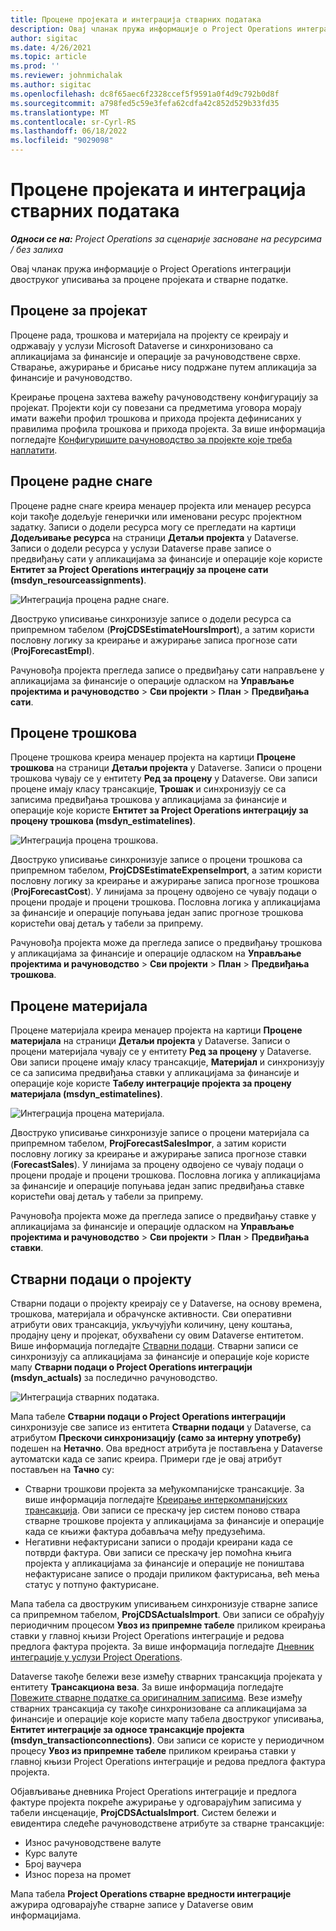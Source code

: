 ```yaml
---
title: Процене пројеката и интеграција стварних података
description: Овај чланак пружа информације о Project Operations интеграцији двоструког уписивања за процене пројеката и стварне податке.
author: sigitac
ms.date: 4/26/2021
ms.topic: article
ms.prod: ''
ms.reviewer: johnmichalak
ms.author: sigitac
ms.openlocfilehash: dc8f65aec6f2328ccef5f9591a0f4d9c792b0d8f
ms.sourcegitcommit: a798fed5c59e3fefa62cdfa42c852d529b33fd35
ms.translationtype: MT
ms.contentlocale: sr-Cyrl-RS
ms.lasthandoff: 06/18/2022
ms.locfileid: "9029098"
---
```

# <a name="project-estimates-and-actuals-integration"></a>Процене пројеката и интеграција стварних података

_**Односи се на:** Project Operations за сценарије засноване на ресурсима / без залиха_

Овај чланак пружа информације о Project Operations интеграцији двоструког уписивања за процене пројеката и стварне податке.

## <a name="project-estimates"></a>Процене за пројекат

Процене рада, трошкова и материјала на пројекту се креирају и одржавају у услузи Microsoft Dataverse и синхронизовано са апликацијама за финансије и операције за рачуноводствене сврхе. Стварање, ажурирање и брисање нису подржане путем апликација за финансије и рачуноводство.

Креирање процена захтева важећу рачуноводствену конфигурацију за пројекат. Пројекти који су повезани са предметима уговора морају имати важећи профил трошкова и прихода пројекта дефинисаних у правилима профила трошкова и прихода пројекта. За више информација погледајте [Конфигуришите рачуноводство за пројекте које треба наплатити](../project-accounting/configure-accounting-billable-projects.md#configure-project-cost-and-revenue-profile-rules).

## <a name="labor-estimates"></a>Процене радне снаге

Процене радне снаге креира менаџер пројекта или менаџер ресурса који такође додељује генерички или именовани ресурс пројектном задатку. Записи о додели ресурса могу се прегледати на картици **Додељивање ресурса** на страници **Детаљи пројекта** у Dataverse. Записи о додели ресурса у услузи Dataverse праве записе о предвиђању сати у апликацијама за финансије и операције које користе **Ентитет за Project Operations интеграцију за процене сати (msdyn\_resourceassignments)**.

   ![Интеграција процена радне снаге.](./Media/DW4LaborEstimates.png)

Двоструко уписивање синхронизује записе о додели ресурса са припремном табелом (**ProjCDSEstimateHoursImport**), а затим користи пословну логику за креирање и ажурирање записа прогнозе сати (**ProjForecastEmpl**).

Рачуновођа пројекта прегледа записе о предвиђању сати направљене у апликацијама за финансије о операције одласком на **Управљање пројектима и рачуноводство** > **Сви пројекти** > **План** > **Предвиђања сати**.

## <a name="expense-estimates"></a>Процене трошкова

Процене трошкова креира менаџер пројекта на картици **Процене трошкова** на страници **Детаљи пројекта** у Dataverse. Записи о процени трошкова чувају се у ентитету **Ред за процену** у Dataverse. Ови записи процене имају класу трансакције, **Трошак** и синхронизују се са записима предвиђања трошкова у апликацијама за финансије и операције које користе **Ентитет за Project Operations интеграцију за процену трошкова (msdyn\_estimatelines)**.

   ![Интеграција процена трошкова.](./Media/DW4ExpenseEstimates.png)

Двоструко уписивање синхронизује записе о процени трошкова са припремном табелом, **ProjCDSEstimateExpenseImport**, а затим користи пословну логику за креирање и ажурирање записа прогнозе трошкова (**ProjForecastCost**). У линијама за процену одвојено се чувају подаци о процени продаје и процени трошкова. Пословна логика у апликацијама за финансије и операције попуњава један запис прогнозе трошкова користећи овај детаљ у табели за припрему.

Рачуновођа пројекта може да прегледа записе о предвиђању трошкова у апликацијама за финансије и операције одласком на **Управљање пројектима и рачуноводство** > **Сви пројекти** > **План** > **Предвиђања трошкова**.

## <a name="material-estimates"></a>Процене материјала

Процене материјала креира менаџер пројекта на картици **Процене материјала** на страници **Детаљи пројекта** у Dataverse. Записи о процени материјала чувају се у ентитету **Ред за процену** у Dataverse. Ови записи процене имају класу трансакције, **Материјал** и синхронизују се са записима предвиђања ставки у апликацијама за финансије и операције које користе **Табелу интеграције пројекта за процену материјала (msdyn\_estimatelines)**.

   ![Интеграција процена материјала.](./Media/DW4MaterialEstimates.png)

Двоструко уписивање синхронизује записе о процени материјала са припремном табелом, **ProjForecastSalesImpor**, а затим користи пословну логику за креирање и ажурирање записа прогнозе ставки (**ForecastSales**). У линијама за процену одвојено се чувају подаци о процени продаје и процени трошкова. Пословна логика у апликацијама за финансије и операције попуњава један запис предвиђања ставке користећи овај детаљ у табели за припрему.

Рачуновођа пројекта може да прегледа записе о предвиђању ставке у апликацијама за финансије и операције одласком на **Управљање пројектима и рачуноводство** > **Сви пројекти** > **План** > **Предвиђања ставки**.

## <a name="project-actuals"></a>Стварни подаци о пројекту

Стварни подаци о пројекту креирају се у Dataverse, на основу времена, трошкова, материјала и обрачунске активности. Сви оперативни атрибути ових трансакција, укључујући количину, цену коштања, продајну цену и пројекат, обухваћени су овим Dataverse ентитетом. Више информација погледајте [Стварни подаци](../actuals/actuals-overview.md). Стварни записи се синхронизују са апликацијама за финансије и операције које користе мапу **Стварни подаци о Project Operations интеграцији (msdyn\_actuals)** за последично рачуноводство.

   ![Интеграција стварних података.](./Media/DW4Actuals.png)

Мапа табеле **Стварни подаци о Project Operations интеграцији** синхронизује све записе из ентитета **Стварни подаци** у Dataverse, са атрибутом **Прескочи синхронизацију (само за интерну употребу)** подешен на **Нетачно**. Ова вредност атрибута је постављена у Dataverse аутоматски када се запис креира. Примери где је овај атрибут постављен на **Тачно** су:

  - Стварни трошкови пројекта за међукомпанијске трансакције. За више информација погледајте [Креирање интеркомпанијских трансакција](../project-accounting/create-intercompany-transactions.md). Ови записи се прескачу јер систем поново ствара стварне трошкове пројекта у апликацијама за финансије и операције када се књижи фактура добављача међу предузећима.
  - Негативни нефактурисани записи о продаји креирани када се потврди фактура. Ови записи се прескачу јер помоћна књига пројекта у апликацијама за финансије и операције не поништава нефактурисане записе о продаји приликом фактурисања, већ мења статус у потпуно фактурисане.

Мапа табела са двоструким уписивањем синхронизује стварне записе са припремном табелом, **ProjCDSActualsImport**. Ови записи се обрађују периодичним процесом **Увоз из припремне табеле** приликом креирања ставки у главној књизи Project Operations интеграције и редова предлога фактура пројекта. За више информација погледајте [Дневник интеграције у услузи Project Operations](../project-accounting/project-operations-integration-journal.md).

Dataverse такође бележи везе између стварних трансакција пројеката у ентитету **Трансакциона веза**. За више информација погледајте [Повежите стварне податке са оригиналним записима](../actuals/linkingactuals.md). Везе између стварних трансакција су такође синхронизоване са апликацијама за финансије и операције које користе мапу табела двоструког уписивања, **Ентитет интеграције за односе трансакције пројекта (msdyn\_transactionconnections)**. Ови записи се користе у периодичном процесу **Увоз из припремне табеле** приликом креирања ставки у главној књизи Project Operations интеграције и редова предлога фактура пројекта.

Објављивање дневника Project Operations интеграције и предлога фактуре пројекта покреће ажурирање у одговарајућим записима у табели инсценације, **ProjCDSActualsImport**. Систем бележи и евидентира следеће рачуноводствене атрибуте за стварне трансакције:

- Износ рачуноводствене валуте
- Курс валуте
- Број ваучера
- Износ пореза на промет

Мапа табела **Project Operations стварне вредности интеграције** ажурира одговарајуће стварне записе у Dataverse овим информацијама.
